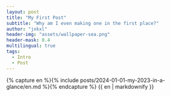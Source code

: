 ```yaml
---
layout: post
title: "My First Post"
subtitle: "Why am I even making one in the first place?"
author: "jxkxl"
header-img: "assets/wallpaper-sea.png"
header-mask: 0.4
multilingual: true
tags:
  - Intro
  - Post
---
```


<!-- English Version -->
<div class="en post-container">
    {% capture en %}{% include posts/2024-01-01-my-2023-in-a-glance/en.md %}{% endcapture %}
    {{ en | markdownify }}
</div>
